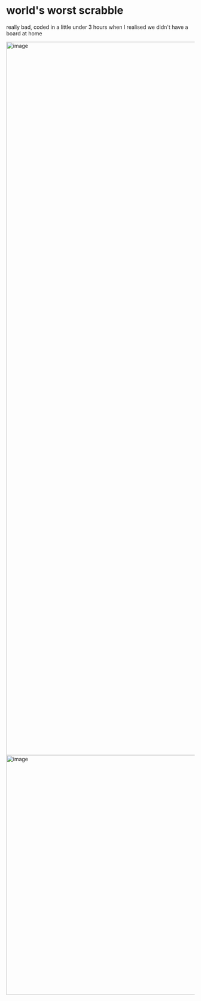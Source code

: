# world's worst scrabble

really bad, coded in a little under 3 hours when I realised we didn't have a board at home

<img width="1904" alt="image" src="https://user-images.githubusercontent.com/10004500/136466642-374a2022-829d-4585-8bd5-c67f9ba7688d.png">

<img width="640" alt="image" src="https://user-images.githubusercontent.com/10004500/136466675-4cc5f5bb-53ab-460a-a70a-d76958f8c793.png">

